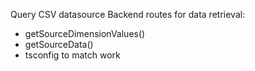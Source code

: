 Query CSV datasource
Backend routes for data retrieval:
* getSourceDimensionValues()
* getSourceData()
* tsconfig to match work